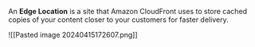 An **Edge Location** is a site that Amazon CloudFront uses to store cached copies of your content closer to your customers for faster delivery.

![[Pasted image 20240415172607.png]]
